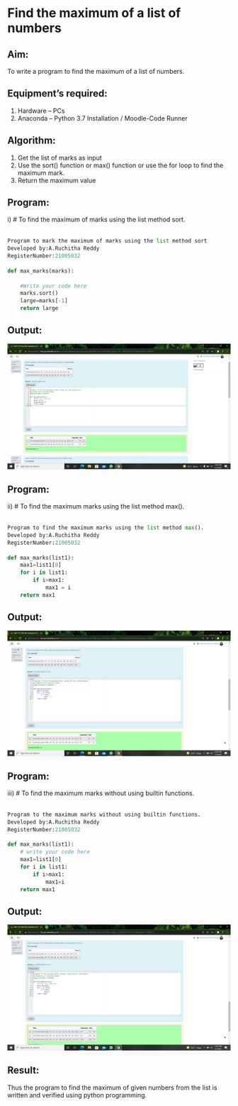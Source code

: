 # Find the maximum of a list of numbers
## Aim:
To write a program to find the maximum of a list of numbers.
## Equipment’s required:
1.	Hardware – PCs
2.	Anaconda – Python 3.7 Installation / Moodle-Code Runner
## Algorithm:
1.	Get the list of marks as input
2.	Use the sort() function or max() function or use the for loop to find the maximum mark.
3.	Return the maximum value

## Program:

i)	# To find the maximum of marks using the list method sort.
```Python

Program to mark the maximum of marks using the list method sort
Developed by:A.Ruchitha Reddy
RegisterNumber:21005032

def max_marks(marks):

    #Write your code here
    marks.sort()
    large=marks[-1]
    return large

```
## Output:
![output](https://github.com/RuchithaReddy28/FindMaximum/blob/main/Screenshot%20(44).png?raw=true)

## Program:

ii)	# To find the maximum marks using the list method max().
```Python

Program to find the maximum marks using the list method max().
Developed by:A.Ruchitha Reddy
RegisterNumber:21005032 

def max_marks(list1):
    max1=list1[0]
    for i in list1:
        if i>max1:
            max1 = i
    return max1

```
## Output:
![output](https://github.com/RuchithaReddy28/FindMaximum/blob/main/Screenshot%20(45).png?raw=true)

## Program:

iii) # To find the maximum marks without using builtin functions.
```Python

Program to the maximum marks without using builtin functions.
Developed by:A.Ruchitha Reddy
RegisterNumber:21005032 

def max_marks(list1):
    # write your code here
    max1=list1[0]
    for i in list1:
        if i>max1:
            max1=i
    return max1

```
## Output:
![output](https://github.com/RuchithaReddy28/FindMaximum/blob/main/Screenshot%20(46).png?raw=true)

## Result:
Thus the program to find the maximum of given numbers from the list is written and verified using python programming.